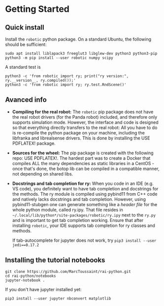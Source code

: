 # Getting Started

## Quick install

Install the `robotic` python package. On a standard Ubuntu, the
following should be sufficient:

    sudo apt install liblapack3 freeglut3 libglew-dev python3 python3-pip
    python3 -m pip install --user robotic numpy scipy

A standard test is

    python3 -c 'from robotic import ry; print("ry version:", ry.__version__, ry.compiled());'
    python3 -c 'from robotic import ry; ry.test.RndScene()'

## Avanced info

* **Compiling for the real robot:** The `robotic` pip package does not
  have the real robot drivers (for the Panda robot) included, and
  therefore only supports simulation mode. However, the interface and
  code is designed so that everything directly transfers to the real
  robot: All you have to do is re-compile the python package on your
  machine, including the libfranka and librealsense drivers. This is
  done by installing the USE PDFLATEX! package.
* **Sources for the wheel:** The pip package is created with the
  following repo: USE PDFLATEX!. The hardest part was to create a
  Docker that compiles ALL the many dependencies as static libraries
  in a CentOS - once that's done, the botop lib can be compiled in a
  compatible manner, not depending on shared libs.
* **Docstrings and tab completion for ry:** When you code in an IDE
  (e.g. VS code), you definitely want to have tab completion and
  docstrings for the methods. The ry module is compiled using pybind11
  from C++ code and natively lacks docstrings and tab completion.
  However, using pybind11-stubgen one can generate something like a
  *header file* for the whole python module, called ry.ipy. That file
  resides in `~/.local/lib/python*/site-packages/robotic/ry.ipy` next
  to the `ry.py` and is important to get tab completion working.
  Ensure that after installing `robotic`, your IDE supports tab
  completion for ry classes and methods.

  If tab-autocomplete for jupyter does not work, try `pip3 install
    --user jedi==0.17.2`

## Installing the tutorial notebooks

    git clone https://github.com/MarcToussaint/rai-python.git
	cd rai-python/notebooks
	jupyter-notebook .

If you don't have jupyter installed yet:

	pip3 install --user jupyter nbconvert matplotlib
